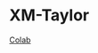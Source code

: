XM-Taylor
==

[Colab]([https://colab.research.google.com/drive/1ZPMMpThFgwZB1HZGNFG13f-mnmO4fZ67?usp=sharing](https://meet.google.com/linkredirect?authuser=0&dest=https%3A%2F%2Fcolab.research.google.com%2Fdrive%2F1ZPMMpThFgwZB1HZGNFG13f-mnmO4fZ67%3Fusp%3Dsharing))

<!--stackedit_data:
eyJoaXN0b3J5IjpbLTE4NjExMDc0NjhdfQ==
-->